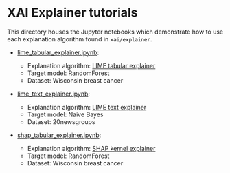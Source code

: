# XAI Explainer tutorials

This directory houses the Jupyter notebooks which demonstrate how to use each explanation algorithm
found in `xai/explainer`.

* [lime_tabular_explainer.ipynb](lime_tabular_explainer.ipynb):
    * Explanation algorithm: [LIME tabular explainer](https://lime-ml.readthedocs.io/en/latest/lime.html#module-lime.lime_tabular)
    * Target model: RandomForest
    * Dataset: Wisconsin breast cancer
    
* [lime_text_explainer.ipynb](lime_text_explainer.ipynb):
    * Explanation algorithm: [LIME text explainer](https://lime-ml.readthedocs.io/en/latest/lime.html#lime.lime_text.LimeTextExplainer)
    * Target model: Naive Bayes
    * Dataset: 20newsgroups
    
* [shap_tabular_explainer.ipynb](shap_tabular_explainer.ipynb):
    * Explanation algorithm: [SHAP kernel explainer](https://shap.readthedocs.io/en/latest/#shap.KernelExplainer)
    * Target model: RandomForest
    * Dataset: Wisconsin breast cancer

